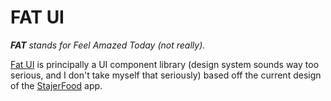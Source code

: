 # FAT UI

_**FAT** stands for Feel Amazed Today (not really)._

[Fat UI](https://fat-ui.vercel.app) is principally a UI component library (design system sounds way too serious, and I don't take myself that seriously) based off the current design of the [StajerFood](https://app.stajerfood.com) app.
